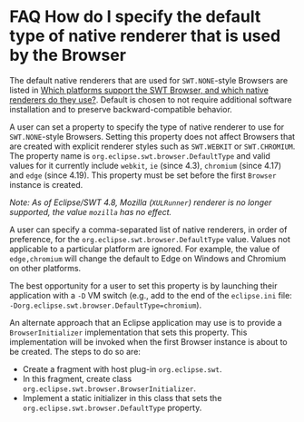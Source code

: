 FAQ How do I specify the default type of native renderer that is used by the Browser
====================================================================================

The default native renderers that are used for `SWT.NONE`-style Browsers are listed in [Which platforms support the SWT Browser, and which native renderers do they use?](./FAQ_Which_platforms_support_the_SWT_Browser,_and_which_native_renderers_are_available.md). Default is chosen to not require additional software installation and to preserve backward-compatible behavior.

A user can set a property to specify the type of native renderer to use for `SWT.NONE`-style Browsers. Setting this property does not affect Browsers that are created with explicit renderer styles such as `SWT.WEBKIT` or `SWT.CHROMIUM`. The property name is `org.eclipse.swt.browser.DefaultType` and valid values for it currently include `webkit`, `ie` (since 4.3), `chromium` (since 4.17) and `edge` (since 4.19). This property must be set before the first `Browser` instance is created.

_Note: As of Eclipse/SWT 4.8, Mozilla (`XULRunner`) renderer is no longer supported, the value `mozilla` has no effect._

A user can specify a comma-separated list of native renderers, in order of preference, for the `org.eclipse.swt.browser.DefaultType` value. Values not applicable to a particular platform are ignored. For example, the value of `edge,chromium` will change the default to Edge on Windows and Chromium on other platforms.

The best opportunity for a user to set this property is by launching their application with a `-D` VM switch (e.g., add to the end of the `eclipse.ini` file: `-Dorg.eclipse.swt.browser.DefaultType=chromium`).

An alternate approach that an Eclipse application may use is to provide a `BrowserInitializer` implementation that sets this property. This implementation will be invoked when the first Browser instance is about to be created. The steps to do so are:

* Create a fragment with host plug-in `org.eclipse.swt`.
* In this fragment, create class `org.eclipse.swt.browser.BrowserInitializer`.
* Implement a static initializer in this class that sets the `org.eclipse.swt.browser.DefaultType` property.
